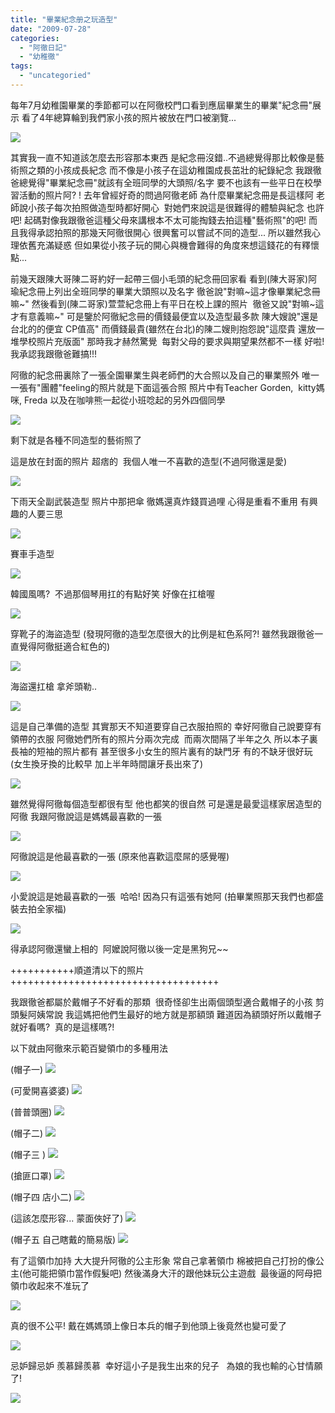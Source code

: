 ```yaml
---
title: "畢業紀念册之玩造型"
date: "2009-07-28"
categories: 
  - "阿徹日記"
  - "幼稚徹"
tags: 
  - "uncategoried"
---
```


每年7月幼稚園畢業的季節都可以在阿徹校門口看到應屆畢業生的畢業"紀念冊"展示 看了4年總算輪到我們家小孩的照片被放在門口被瀏覽...

![](images/3760226811_3994f7c9e3.jpg)

其實我一直不知道該怎麼去形容那本東西 是紀念冊沒錯..不過總覺得那比較像是藝術照之類的小孩成長紀念 而不像是小孩子在這幼稚園成長茁壯的紀錄紀念 我跟徹爸總覺得"畢業紀念冊"就該有全班同學的大頭照/名字 要不也該有一些平日在校學習活動的照片阿? ! 去年曾經好奇的問過阿徹老師 為什麼畢業紀念冊是長這樣阿 老師說小孩子每次拍照做造型時都好開心  對她們來說這是很難得的體驗與紀念 也許吧! 起碼對像我跟徹爸這種父母來講根本不太可能掏錢去拍這種"藝術照"的吧! 而且我得承認拍照的那幾天阿徹很開心 很興奮可以嘗試不同的造型... 所以雖然我心理依舊充滿疑惑 但如果從小孩子玩的開心與機會難得的角度來想這錢花的有釋懷點...

前幾天跟陳大哥陳二哥約好一起帶三個小毛頭的紀念冊回家看 看到(陳大哥家)阿瑜紀念冊上列出全班同學的畢業大頭照以及名字 徹爸說"對嘛~這才像畢業紀念冊嘛~" 然後看到(陳二哥家)萱萱紀念冊上有平日在校上課的照片  徹爸又說"對嘛~這才有意義嘛~" 可是鑒於阿徹紀念冊的價錢最便宜以及造型最多款 陳大嫂說"還是台北的的便宜 CP值高" 而價錢最貴(雖然在台北)的陳二嫂則抱怨說"這麼貴 還放一堆學校照片充版面" 那時我才赫然驚覺  每對父母的要求與期望果然都不一樣 好啦! 我承認我跟徹爸難搞!!!

阿徹的紀念冊裏除了一張全園畢業生與老師們的大合照以及自己的畢業照外 唯一一張有"團體"feeling的照片就是下面這張合照 照片中有Teacher Gorden,  kitty媽咪, Freda 以及在咖啡熊一起從小班唸起的另外四個同學

![](images/3761024754_7610db9aa1.jpg)

剩下就是各種不同造型的藝術照了

這是放在封面的照片 超痞的  我個人唯一不喜歡的造型(不過阿徹還是愛)

![](images/3760229199_840f283c31.jpg)

下雨天全副武裝造型 照片中那把傘 徹媽還真炸錢買過哩 心得是重看不重用 有興趣的人要三思

![](images/3760228777_aefe7358e9.jpg)

賽車手造型

![](images/3761026362_a72ca5073f.jpg)

韓國風嗎?  不過那個琴用扛的有點好笑 好像在扛槍喔

![](images/3761025664_91b364780d.jpg)

穿靴子的海盜造型 (發現阿徹的造型怎麼很大的比例是紅色系阿?! 雖然我跟徹爸一直覺得阿徹挺適合紅色的)

![](images/3761025442_536d8293ce.jpg)

海盜還扛槍 拿斧頭勒..

![](images/3760227107_54b33e14e9.jpg)

這是自己準備的造型 其實那天不知道要穿自己衣服拍照的 幸好阿徹自己說要穿有領帶的衣服 阿徹她們所有的照片分兩次完成  而兩次間隔了半年之久 所以本子裏長袖的短袖的照片都有 甚至很多小女生的照片裏有的缺門牙 有的不缺牙很好玩 (女生換牙換的比較早 加上半年時間讓牙長出來了)

![](images/3761027644_3ed394217f.jpg)

雖然覺得阿徹每個造型都很有型 他也都笑的很自然 可是還是最愛這樣家居造型的阿徹 我跟阿徹說這是媽媽最喜歡的一張

![](images/3761027830_666f04fa44.jpg)

阿徹說這是他最喜歡的一張 (原來他喜歡這麼屌的感覺喔)

![](images/3761026144_a13d978056.jpg)

小愛說這是她最喜歡的一張  哈哈! 因為只有這張有她阿 (拍畢業照那天我們也都盛裝去拍全家福)

![](images/3761024444_6122dd3889.jpg)

得承認阿徹還蠻上相的  阿嬤說阿徹以後一定是黑狗兄~~

+++++++++++順道清以下的照片++++++++++++++++++++++++++++++++++++

我跟徹爸都屬於戴帽子不好看的那類  很奇怪卻生出兩個頭型適合戴帽子的小孩 剪頭髮阿姨常說 我這媽把他們生最好的地方就是那額頭 難道因為額頭好所以戴帽子就好看嗎?  真的是這樣嗎?!

以下就由阿徹來示範百變領巾的多種用法

(帽子一) ![](images/3751568092_0281c15d25.jpg)

(可愛開喜婆婆) ![](images/3751567676_5b7b99aa7c.jpg)

(普普頭圈) ![](images/3750776245_7f7c97f9b7.jpg)

(帽子二) ![](images/3751566888_f8e000294b.jpg)

(帽子三 ) ![](images/3750775845_3583a575e3.jpg)

(搶匪口罩) ![](images/3750775481_0c28c40beb.jpg)

(帽子四 店小二) ![](images/3751565742_e81cf3a3a1.jpg)

(這該怎麼形容... 蒙面俠好了) ![](images/3751566718_601f55b67e.jpg)

(帽子五 自己瞎戴的簡易版) ![](images/3751565500_1bc39ff83e.jpg)

有了這領巾加持 大大提升阿徹的公主形象 常自己拿著領巾 棉被把自己打扮的像公主(他可能把領巾當作假髮吧) 然後滿身大汗的跟他妹玩公主遊戲  最後逼的阿母把領巾收起來不准玩了

![](images/3750774553_6e475ff7d7.jpg)

真的很不公平! 戴在媽媽頭上像日本兵的帽子到他頭上後竟然也變可愛了

![](images/3750776563_d37fd97307.jpg)

忌妒歸忌妒 羨慕歸羨慕  幸好這小子是我生出來的兒子   為娘的我也輸的心甘情願了!

![](images/3750774835_69af2868dd.jpg)
